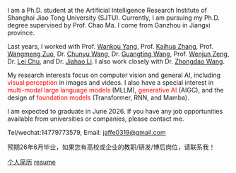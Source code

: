 I am a Ph.D. student at the Artificial Intelligence Research Institute of Shanghai Jiao Tong University (SJTU). Currently, I am pursuing my Ph.D. degree supervised by Prof. Chao Ma. I come from Ganzhou in Jiangxi province. 

Last years, I worked with Prof. [Wankou Yang](https://scholar.google.com/citations?hl=zh-CN&user=inPYAuYAAAAJ), Prof. [Kaihua Zhang](https://scholar.google.com/citations?hl=zh-CN&user=FYatMi8AAAAJ), Prof. [Wangmeng Zuo](https://scholar.google.com/citations?hl=zh-CN&user=rUOpCEYAAAAJ), Dr. [Chunyu Wang](https://www.chunyuwang.org/), Dr. [Guangting Wang](https://scholar.google.com/citations?user=cKY8e8sAAAAJ&hl=zh-CN), Prof. [Wenjun Zeng](https://www.eitech.edu.cn/?p=leader-Wenjun%20Zeng&tid=19&lang=en), Dr. [Lei Chu](https://lei65537.github.io/), and Dr. [Jiahao Li](https://scholar.google.com/citations?user=AcOcw0AAAAAJ&hl=zh-CN). I also work closely with Dr. [Zhongdao Wang](https://zhongdao.github.io/).

My research interests focus on computer vision and general AI, including  <font color=Red>visual perception</font> in images and videos. I also have a special interest in <font color=Red>multi-modal large language models</font> (MLLM), <font color=Red>generative AI</font> (AIGC), and the design of <font color=Red>foundation models</font> (Transformer, RNN, and Mamba).

I am expected to graduate in June 2026. If you have any job opportunities available from universities or companies, please contact me. 

Tel/wechat:14779773579, Email: jaffe0319@gmail.com

预期26年6月毕业，如果您有高校或企业的教职/研发/博后岗位，请联系我！

[个人简历](https://github.com/phiphiphi31/CV) [resume](https://github.com/phiphiphi31/CV)

